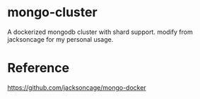 # mongo-cluster
A dockerized mongodb cluster with shard support.
modify from jacksoncage for my personal usage.

# Reference
https://github.com/jacksoncage/mongo-docker
